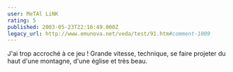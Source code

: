 ```yaml
---
user: MeTAl LiNK
rating: 5
published: 2003-05-23T22:16:49.000Z
legacy_url: http://www.emunova.net/veda/test/91.htm#comment-1009
---
```

J'ai trop accroché à ce jeu !
Grande vitesse, technique, se faire projeter du haut d'une montagne, d'une église et très beau.